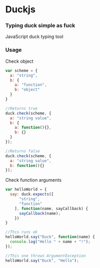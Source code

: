 # Duckjs #
### Typing duck simple as fuck ###


JavaScript duck typing tool

### Usage ###

Check object
```javascript
var scheme = {
  a: "string",
  b: {
    a: "function",
    b: "object"
  }
}

//Returns true
duck.check(scheme, {
  a: "string value",
  b: {
    a: function(){},
    b: {}
  }
});

//Returns false
duck.check(scheme, {
  a: "string value",
  b: function(){}
});
```

Check function arguments
```javascript
var helloWorld = {
  say: duck.expects([
      "string",
      "function"
    ], function(name, sayCallback) {
      sayCallback(name);
    })
}

//This runs ok
helloWorld.say("Duck", function(name) {
  console.log("Hello " + name + "!");
});

//This one throws ArgumentException
helloWorld.say("Duck", "Hello");
```
